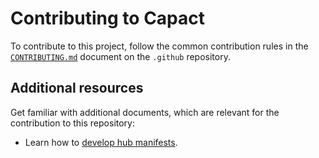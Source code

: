 # Contributing to Capact

To contribute to this project, follow the common contribution rules in the [`CONTRIBUTING.md`](https://github.com/capactio/.github/blob/main/CONTRIBUTING.md) document on the `.github` repository.


## Additional resources

Get familiar with additional documents, which are relevant for the contribution to this repository:

- Learn how to [develop hub manifests](https://staging.capact.io/docs/content-development/guide).
